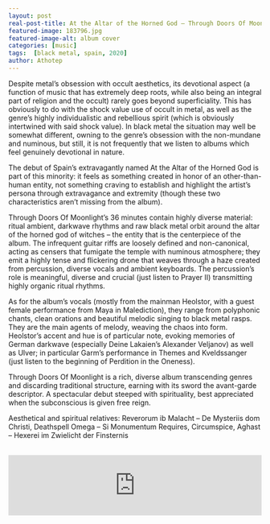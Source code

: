 ```yaml
---
layout: post
real-post-title: At the Altar of the Horned God – Through Doors Of Moonlight (I, Voidhanger, 2020)
featured-image: 183796.jpg
featured-image-alt: album cover
categories: [music]
tags:  [black metal, spain, 2020]
author: Athotep
---
```

Despite metal’s obsession with occult aesthetics, its devotional aspect (a function of music that has extremely deep roots, while also being an integral part of religion and the occult) rarely goes beyond superficiality. This has obviously to do with the shock value use of occult in metal, as well as the genre’s highly individualistic and rebellious spirit (which is obviously intertwined with said shock value). In black metal the situation may well be somewhat different, owning to the genre’s obsession with the non-mundane and numinous, but still, it is not frequently that we listen to albums which feel genuinely devotional in nature.

The debut of Spain’s extravagantly named At the Altar of the Horned God is part of this minority: it feels as something created in honor of an other-than-human entity, not something craving to establish and highlight the artist’s persona through extravagance and extremity (though these two characteristics aren’t missing from the album).

Through Doors Of Moonlight’s 36 minutes contain highly diverse material: ritual ambient, darkwave rhythms and raw black metal orbit around the altar of the horned god of witches – the entity that is the centerpiece of the album. The infrequent guitar riffs are loosely defined and non-canonical, acting as censers that fumigate the temple with numinous atmosphere; they emit a highly tense and flickering drone that weaves through a haze created from percussion, diverse vocals and ambient keyboards. The percussion’s role is meaningful, diverse and crucial (just listen to Prayer II) transmitting highly organic ritual rhythms.

As for the album’s vocals (mostly from the mainman Heolstor, with a guest female performance from Maya in Malediction), they range from polyphonic chants, clean orations and beautiful melodic singing to black metal rasps. They are the main agents of melody, weaving the chaos into form. Heolstor’s accent and hue is of particular note, evoking memories of German darkwave (especially Deine Lakaien’s Alexander Veljanov) as well as Ulver; in particular Garm’s performance in Themes and Kveldssanger (just listen to the beginning of Perdition in the Oneness).

Through Doors Of Moonlight is a rich, diverse album transcending genres and discarding traditional structure, earning with its sword the avant-garde descriptor. A spectacular debut steeped with spirituality, best appreciated when the subconscious is given free reign.

Aesthetical and spiritual relatives: Reverorum ib Malacht – De Mysteriis dom Christi, Deathspell Omega – Si Monumentum Requires, Circumspice, Aghast – Hexerei im Zwielicht der Finsternis
<br><br>
<iframe style="border: 0; width: 100%; height: 120px;" src="https://bandcamp.com/EmbeddedPlayer/album=510136939/size=large/bgcol=ffffff/linkcol=de270f/tracklist=false/artwork=small/transparent=true/" seamless><a href="http://i-voidhangerrecords.bandcamp.com/album/through-doors-of-moonlight">Through Doors of Moonlight by AT THE ALTAR OF THE HORNED GOD</a></iframe>